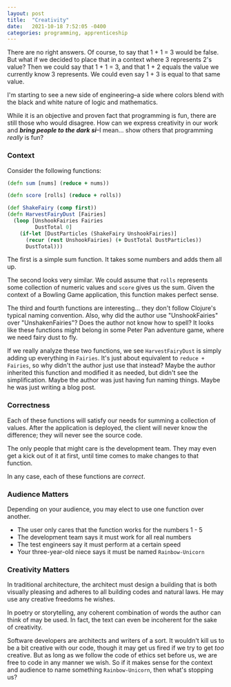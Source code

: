 ```yaml
---
layout: post
title:  "Creativity"
date:   2021-10-18 7:52:05 -0400
categories: programming, apprenticeship
---
```


There are no right answers. Of course, to say that 1 + 1 = 3 would be false. 
But what if we decided to place that in a context where 3 represents 2's 
value? Then we could say that 1 + 1 = 3, and that 1 + 2 equals the value we 
currently know 3 represents. We could even say 1 + 3 is equal to that same 
value.

I'm starting to see a new side of engineering–a side where colors blend with 
the black and white nature of logic and mathematics.

While it is an objective and proven fact that programming is fun, there are
still those who would disagree. How can we express creativity in our work and
_**bring people to the dark si**_–I mean... show others that programming 
_really_ is fun?

### Context

Consider the following functions:

````clojure
(defn sum [nums] (reduce + nums))

(defn score [rolls] (reduce + rolls))

(def ShakeFairy (comp first))
(defn HarvestFairyDust [Fairies]
  (loop [UnshookFairies Fairies
         DustTotal 0]
    (if-let [DustParticles (ShakeFairy UnshookFairies)]
      (recur (rest UnshookFairies) (+ DustTotal DustParticles))
      DustTotal)))
````

The first is a simple sum function. It takes some numbers and adds them all up.

The second looks very similar. We could assume that `rolls` represents some 
collection of numeric values and `score` gives us the sum. Given the context 
of a Bowling Game application, this function makes perfect sense.

The third and fourth functions are interesting... they don't follow Clojure's 
typical naming convention. Also, why did the author use "UnshookFairies" over 
"UnshakenFairies"? Does the author not know how to spell? It looks like these 
functions might belong in some Peter Pan adventure game, where we need fairy 
dust to fly.

If we really analyze these two functions, we see `HarvestFairyDust` is simply
adding up everything in `Fairies`. It's just about equivalent to 
`reduce + Fairies`, so why didn't the author just use that instead? Maybe the
author inherited this function and modified it as needed, but didn't see the 
simplification. Maybe the author was just having fun naming things. 
Maybe he was just writing a blog post.

### Correctness

Each of these functions will satisfy our needs for summing a collection of 
values. After the application is deployed, the client will never know the 
difference; they will never see the source code. 

The only people that might care is the development team. They may even get a 
kick out of it at first, until time comes to make changes to that function.

In any case, each of these functions are _correct_.

### Audience Matters

Depending on your audience, you may elect to use one function over another.
- The user only cares that the function works for the numbers 1 - 5
- The development team says it must work for all real numbers
- The test engineers say it must perform at a certain speed
- Your three-year-old niece says it must be named `Rainbow-Unicorn`

### Creativity Matters

In traditional architecture, the architect must design a building that is both
visually pleasing and adheres to all building codes and natural laws. He may 
use any creative freedoms he wishes.

In poetry or storytelling, any coherent combination of words the author can
think of may be used. In fact, the text can even be incoherent for the sake 
of creativity.

Software developers are architects and writers of a sort. It wouldn't kill 
us to be a bit creative with our code, though it may get us fired if we try 
to get _too_ creative. But as long as we follow the code of ethics set before us,
we are free to code in any manner we wish. So if it makes sense for the context 
and audience to name something `Rainbow-Unicorn`, then what's stopping us?
